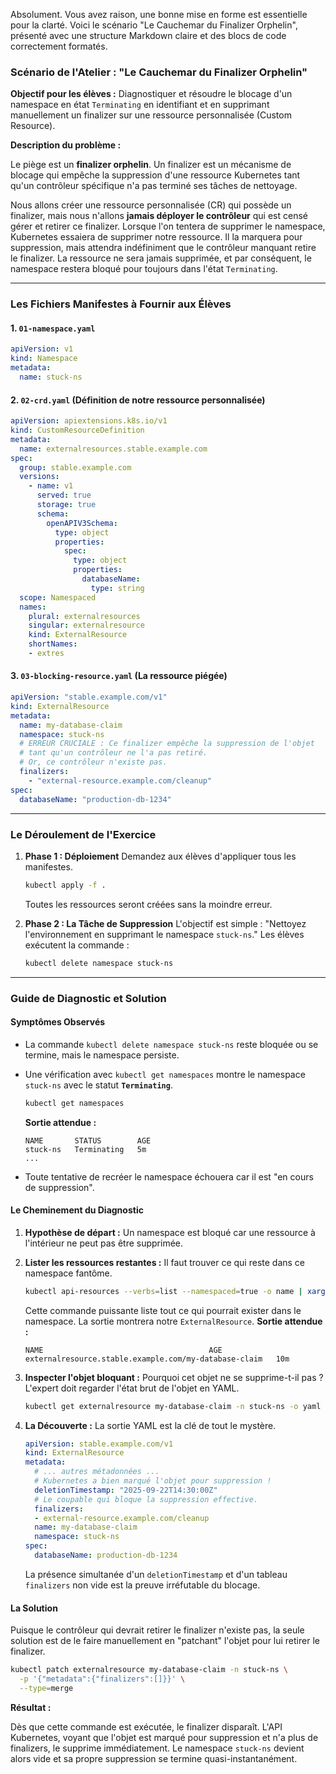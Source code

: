 Absolument. Vous avez raison, une bonne mise en forme est essentielle pour la clarté. Voici le scénario "Le Cauchemar du Finalizer Orphelin", présenté avec une structure Markdown claire et des blocs de code correctement formatés.

### Scénario de l'Atelier : "Le Cauchemar du Finalizer Orphelin"

**Objectif pour les élèves :** Diagnostiquer et résoudre le blocage d'un namespace en état `Terminating` en identifiant et en supprimant manuellement un finalizer sur une ressource personnalisée (Custom Resource).

**Description du problème :**

Le piège est un **finalizer orphelin**. Un finalizer est un mécanisme de blocage qui empêche la suppression d'une ressource Kubernetes tant qu'un contrôleur spécifique n'a pas terminé ses tâches de nettoyage.

Nous allons créer une ressource personnalisée (CR) qui possède un finalizer, mais nous n'allons **jamais déployer le contrôleur** qui est censé gérer et retirer ce finalizer. Lorsque l'on tentera de supprimer le namespace, Kubernetes essaiera de supprimer notre ressource. Il la marquera pour suppression, mais attendra indéfiniment que le contrôleur manquant retire le finalizer. La ressource ne sera jamais supprimée, et par conséquent, le namespace restera bloqué pour toujours dans l'état `Terminating`.

---

### Les Fichiers Manifestes à Fournir aux Élèves

#### 1. `01-namespace.yaml`
```yaml
apiVersion: v1
kind: Namespace
metadata:
  name: stuck-ns
```

#### 2. `02-crd.yaml` (Définition de notre ressource personnalisée)
```yaml
apiVersion: apiextensions.k8s.io/v1
kind: CustomResourceDefinition
metadata:
  name: externalresources.stable.example.com
spec:
  group: stable.example.com
  versions:
    - name: v1
      served: true
      storage: true
      schema:
        openAPIV3Schema:
          type: object
          properties:
            spec:
              type: object
              properties:
                databaseName:
                  type: string
  scope: Namespaced
  names:
    plural: externalresources
    singular: externalresource
    kind: ExternalResource
    shortNames:
    - extres
```

#### 3. `03-blocking-resource.yaml` (La ressource piégée)
```yaml
apiVersion: "stable.example.com/v1"
kind: ExternalResource
metadata:
  name: my-database-claim
  namespace: stuck-ns
  # ERREUR CRUCIALE : Ce finalizer empêche la suppression de l'objet
  # tant qu'un contrôleur ne l'a pas retiré.
  # Or, ce contrôleur n'existe pas.
  finalizers:
    - "external-resource.example.com/cleanup"
spec:
  databaseName: "production-db-1234"
```

---

### Le Déroulement de l'Exercice

1.  **Phase 1 : Déploiement**
    Demandez aux élèves d'appliquer tous les manifestes.
    ```sh
    kubectl apply -f .
    ```
    Toutes les ressources seront créées sans la moindre erreur.

2.  **Phase 2 : La Tâche de Suppression**
    L'objectif est simple : "Nettoyez l'environnement en supprimant le namespace `stuck-ns`."
    Les élèves exécutent la commande :
    ```sh
    kubectl delete namespace stuck-ns
    ```

---

### Guide de Diagnostic et Solution

#### Symptômes Observés

*   La commande `kubectl delete namespace stuck-ns` reste bloquée ou se termine, mais le namespace persiste.
*   Une vérification avec `kubectl get namespaces` montre le namespace `stuck-ns` avec le statut **`Terminating`**.

    ```sh
    kubectl get namespaces
    ```
    **Sortie attendue :**
    ```
    NAME       STATUS        AGE
    stuck-ns   Terminating   5m
    ...
    ```
*   Toute tentative de recréer le namespace échouera car il est "en cours de suppression".

#### Le Cheminement du Diagnostic

1.  **Hypothèse de départ :** Un namespace est bloqué car une ressource à l'intérieur ne peut pas être supprimée.

2.  **Lister les ressources restantes :** Il faut trouver ce qui reste dans ce namespace fantôme.
    ```sh
    kubectl api-resources --verbs=list --namespaced=true -o name | xargs -n 1 kubectl get --show-kind --ignore-not-found -n stuck-ns
    ```
    Cette commande puissante liste tout ce qui pourrait exister dans le namespace. La sortie montrera notre `ExternalResource`.
    **Sortie attendue :**
    ```
    NAME                                     AGE
    externalresource.stable.example.com/my-database-claim   10m
    ```

3.  **Inspecter l'objet bloquant :** Pourquoi cet objet ne se supprime-t-il pas ? L'expert doit regarder l'état brut de l'objet en YAML.
    ```sh
    kubectl get externalresource my-database-claim -n stuck-ns -o yaml
    ```

4.  **La Découverte :** La sortie YAML est la clé de tout le mystère.
    ```yaml
    apiVersion: stable.example.com/v1
    kind: ExternalResource
    metadata:
      # ... autres métadonnées ...
      # Kubernetes a bien marqué l'objet pour suppression !
      deletionTimestamp: "2025-09-22T14:30:00Z"
      # Le coupable qui bloque la suppression effective.
      finalizers:
      - external-resource.example.com/cleanup
      name: my-database-claim
      namespace: stuck-ns
    spec:
      databaseName: production-db-1234
    ```
    La présence simultanée d'un `deletionTimestamp` et d'un tableau `finalizers` non vide est la preuve irréfutable du blocage.

#### La Solution

Puisque le contrôleur qui devrait retirer le finalizer n'existe pas, la seule solution est de le faire manuellement en "patchant" l'objet pour lui retirer le finalizer.

```sh
kubectl patch externalresource my-database-claim -n stuck-ns \
  -p '{"metadata":{"finalizers":[]}}' \
  --type=merge
```

**Résultat :**

Dès que cette commande est exécutée, le finalizer disparaît. L'API Kubernetes, voyant que l'objet est marqué pour suppression et n'a plus de finalizers, le supprime immédiatement. Le namespace `stuck-ns` devient alors vide et sa propre suppression se termine quasi-instantanément.
